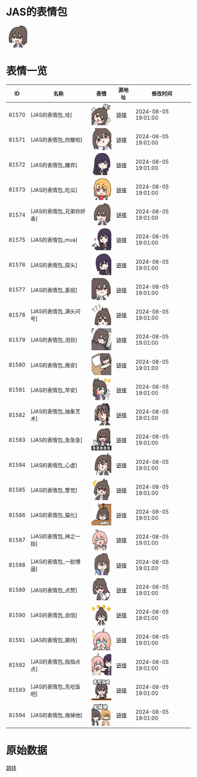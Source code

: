 # JAS的表情包

<img src="./cover.png" height="60" alt="cover" />

# 表情一览

|ID|名称|表情|源地址|修改时间|
|----|----|----|----|----|
|81570|[JAS的表情包_哇]|<img src="./pic/081570_%5BJAS的表情包_哇%5D.png" height="60" alt="哇"/>|[链接](https://i0.hdslb.com/bfs/garb/4c827ad4d5b65e2fdd3c48683158c26638f4bd8a.png)|2024-08-05 19:01:00|
|81571|[JAS的表情包_你醒啦]|<img src="./pic/081571_%5BJAS的表情包_你醒啦%5D.png" height="60" alt="你醒啦"/>|[链接](https://i0.hdslb.com/bfs/garb/aa9445f98e4b3a24b4808b7bb599757fd4c203cf.png)|2024-08-05 19:01:00|
|81572|[JAS的表情包_嫌弃]|<img src="./pic/081572_%5BJAS的表情包_嫌弃%5D.png" height="60" alt="嫌弃"/>|[链接](https://i0.hdslb.com/bfs/garb/5cde75881181b47a2f92e0a59dca8274c165216f.png)|2024-08-05 19:01:00|
|81573|[JAS的表情包_吃瓜]|<img src="./pic/081573_%5BJAS的表情包_吃瓜%5D.png" height="60" alt="吃瓜"/>|[链接](https://i0.hdslb.com/bfs/garb/65155363ce07296796013bea99656048c5284958.png)|2024-08-05 19:01:00|
|81574|[JAS的表情包_兄弟你好香]|<img src="./pic/081574_%5BJAS的表情包_兄弟你好香%5D.png" height="60" alt="兄弟你好香"/>|[链接](https://i0.hdslb.com/bfs/garb/5771a31c0510526cfee9adee2db66048391ebeb2.png)|2024-08-05 19:01:00|
|81575|[JAS的表情包_mua]|<img src="./pic/081575_%5BJAS的表情包_mua%5D.png" height="60" alt="mua"/>|[链接](https://i0.hdslb.com/bfs/garb/acda365faeadd121c984e6d71b4bb6624d1fa3ee.png)|2024-08-05 19:01:00|
|81576|[JAS的表情包_探头]|<img src="./pic/081576_%5BJAS的表情包_探头%5D.png" height="60" alt="探头"/>|[链接](https://i0.hdslb.com/bfs/garb/f9661baffc4b848fc584aaa60b80f4bdea22c1de.png)|2024-08-05 19:01:00|
|81577|[JAS的表情包_委屈]|<img src="./pic/081577_%5BJAS的表情包_委屈%5D.png" height="60" alt="委屈"/>|[链接](https://i0.hdslb.com/bfs/garb/d9fbe07f2e35b854276d075bb4373e0dd0007be2.png)|2024-08-05 19:01:00|
|81578|[JAS的表情包_满头问号]|<img src="./pic/081578_%5BJAS的表情包_满头问号%5D.png" height="60" alt="满头问号"/>|[链接](https://i0.hdslb.com/bfs/garb/c5da5a943aec195fa2a36f972e29a06075aca8f1.png)|2024-08-05 19:01:00|
|81579|[JAS的表情包_泪目]|<img src="./pic/081579_%5BJAS的表情包_泪目%5D.png" height="60" alt="泪目"/>|[链接](https://i0.hdslb.com/bfs/garb/6ffebec2280f05f85f40e46c92a14ce1e6529cd9.png)|2024-08-05 19:01:00|
|81580|[JAS的表情包_晚安]|<img src="./pic/081580_%5BJAS的表情包_晚安%5D.png" height="60" alt="晚安"/>|[链接](https://i0.hdslb.com/bfs/garb/6ae4ddc4d14673f38aaeeaf060a6d75d8b04574f.png)|2024-08-05 19:01:00|
|81581|[JAS的表情包_早安]|<img src="./pic/081581_%5BJAS的表情包_早安%5D.png" height="60" alt="早安"/>|[链接](https://i0.hdslb.com/bfs/garb/4365102d56794cfe56d5686a2b0c60ca24d34cf3.png)|2024-08-05 19:01:00|
|81582|[JAS的表情包_抽象艺术]|<img src="./pic/081582_%5BJAS的表情包_抽象艺术%5D.png" height="60" alt="抽象艺术"/>|[链接](https://i0.hdslb.com/bfs/garb/fdac4d74cfda43fabb8a9df5cd6adea023b25bc1.png)|2024-08-05 19:01:00|
|81583|[JAS的表情包_急急急]|<img src="./pic/081583_%5BJAS的表情包_急急急%5D.png" height="60" alt="急急急"/>|[链接](https://i0.hdslb.com/bfs/garb/8bd53e6ced62e5cfc79fbeecb015263a04f9d7ef.png)|2024-08-05 19:01:00|
|81584|[JAS的表情包_心虚]|<img src="./pic/081584_%5BJAS的表情包_心虚%5D.png" height="60" alt="心虚"/>|[链接](https://i0.hdslb.com/bfs/garb/e9979d28d78a2bd37dc8457836a68ec027a849e2.png)|2024-08-05 19:01:00|
|81585|[JAS的表情包_警觉]|<img src="./pic/081585_%5BJAS的表情包_警觉%5D.png" height="60" alt="警觉"/>|[链接](https://i0.hdslb.com/bfs/garb/f73e5719ce71b670abac26fb1f2dc5157c988fac.png)|2024-08-05 19:01:00|
|81586|[JAS的表情包_猫化]|<img src="./pic/081586_%5BJAS的表情包_猫化%5D.png" height="60" alt="猫化"/>|[链接](https://i0.hdslb.com/bfs/garb/c08fffbaacdade04c14a415998379976b29fa78f.png)|2024-08-05 19:01:00|
|81587|[JAS的表情包_神之一指]|<img src="./pic/081587_%5BJAS的表情包_神之一指%5D.png" height="60" alt="神之一指"/>|[链接](https://i0.hdslb.com/bfs/garb/04f53cf593e024060659ec34aaa07181aa69a93b.png)|2024-08-05 19:01:00|
|81588|[JAS的表情包_一脸懵逼]|<img src="./pic/081588_%5BJAS的表情包_一脸懵逼%5D.png" height="60" alt="一脸懵逼"/>|[链接](https://i0.hdslb.com/bfs/garb/d1b7938c6821f5a8b7d2430c48ea5452dad04040.png)|2024-08-05 19:01:00|
|81589|[JAS的表情包_点赞]|<img src="./pic/081589_%5BJAS的表情包_点赞%5D.png" height="60" alt="点赞"/>|[链接](https://i0.hdslb.com/bfs/garb/5e2ab9583bd8b43ee532864d5d876ef74cb8ec63.png)|2024-08-05 19:01:00|
|81590|[JAS的表情包_自信]|<img src="./pic/081590_%5BJAS的表情包_自信%5D.png" height="60" alt="自信"/>|[链接](https://i0.hdslb.com/bfs/garb/d82e412175682423e8a046e54cbc5a458cab97a6.png)|2024-08-05 19:01:00|
|81591|[JAS的表情包_期待]|<img src="./pic/081591_%5BJAS的表情包_期待%5D.png" height="60" alt="期待"/>|[链接](https://i0.hdslb.com/bfs/garb/cb4a730fb14501f2ac985e4fea157ff9dda360ad.png)|2024-08-05 19:01:00|
|81592|[JAS的表情包_指指点点]|<img src="./pic/081592_%5BJAS的表情包_指指点点%5D.png" height="60" alt="指指点点"/>|[链接](https://i0.hdslb.com/bfs/garb/a5ae8c56b63c3044aa3a79f5f695a7429c06dc51.png)|2024-08-05 19:01:00|
|81593|[JAS的表情包_先吃饭吧]|<img src="./pic/081593_%5BJAS的表情包_先吃饭吧%5D.png" height="60" alt="先吃饭吧"/>|[链接](https://i0.hdslb.com/bfs/garb/d5cd796680c6f06c6c661e57e1379fb9ccfbaa27.png)|2024-08-05 19:01:00|
|81594|[JAS的表情包_做掉他]|<img src="./pic/081594_%5BJAS的表情包_做掉他%5D.png" height="60" alt="做掉他"/>|[链接](https://i0.hdslb.com/bfs/garb/5c34357da3d6840c3b811ef294f11670f0e08ba1.png)|2024-08-05 19:01:00|

# 原始数据

[跳转](./raw.json)

